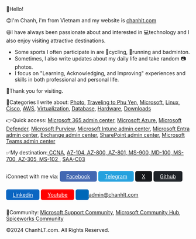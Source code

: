 👋Hello!<br>

😊I'm Chanh, i'm from Vietnam and my website is <a href="#">chanhlt.com</a><br>

😃I have always been passionate about and interested in 💻technology and I also enjoy visiting attractive destinations.<br>
- Some sports I often participate in are 🚴cycling, 🏃running and badminton.<br>
- Sometimes, I also write updates about my daily life and take random 📷photos. <br>
- I focus on "Learning, Acknowledging, and Improving" experiences and skills in both professional and personal life.

👏Thank you for visiting.

🔖Categories I write about: <a href="#">Photo</a>, <a href="#">Traveling to Phu Yen</a>, <a href="#">Microsoft</a>, <a href="#">Linux</a>, <a href="#">Cisco</a>, <a href="#">AWS</a>, <a href="#">Virtualization</a>, <a href="#">Database</a>, <a href="#">Hardware</a>, <a href="#">Downloads</a>

👉Quick access: <a href="https://admin.microsoft.com">Microsoft 365 admin center</a>, <a href="https://portal.azure.com">Microsoft Azure</a>, <a href="https://security.microsoft.com">Microsoft Defender</a>, <a href="https://purview.microsoft.com">Microsoft Purview</a>, <a href="https://intune.microsoft.com">Microsoft Intune admin center</a>, <a href="https://entra.microsoft.com">Microsoft Entra admin center</a>, <a href="https://admin.exchange.microsoft.com">Exchange admin center</a>, <a href="https://admin.microsoft.com">SharePoint admin center</a>, <a href="https://admin.teams.microsoft.com">Microsoft Teams admin center</a>

✅My destination:<a href="#"> CCNA</a>, <a href="#"> AZ-104, AZ-800, AZ-801, MS-900, MD-100, MS-700, AZ-305, MS-102 </a>, <a href="#">SAA-C03</a>

ℹ️Connect with me via: <a href="#" style="color: #fff;
    background-color: #4267B2 !important;
    border-radius: 5px;
    padding: 6px 18px;line-height: 50px;">Facebook</a> <a href="#" style="color: #fff;
    background-color: #24A1DE !important;
    border-radius: 5px;
    padding: 6px 18px;line-height: 50px;">Telegram</a> <a href="#" style="color: #fff;
    background-color: #14171A !important;
    border-radius: 5px;
    padding: 6px 18px;line-height: 50px;">X</a> <a href="#" style="color: #fff;
    background-color: #1f2328 !important;
    border-radius: 5px;
    padding: 6px 18px;line-height: 50px;" >Github</a> <a href="#" style="color: #fff;
    background-color: #0A66C2 !important;
    border-radius: 5px;
    padding: 6px 18px;line-height: 50px;" >Linkedin</a> <a href="#" style="color: #fff;
    background-color: #FF0000 !important;
    border-radius: 5px;
    padding: 6px 18px;line-height: 50px;">Youtube</a> <a href="#" style="color: #fff;
    background-color: #0067b8 !important;
    border-radius: 5px;
    padding: 6px 18px;line-height: 50px;" >admin@chanhlt.com</a> 
    
💬Community: <a href="https://answers.microsoft.com/en-us">Microsoft Support Community</a>, <a href="https://techcommunity.microsoft.com">Microsoft Community Hub</a>, <a href="https://community.spiceworks.com">Spiceworks Community</a> 

©2024 ChanhLT.com. All Rights Reserved.
